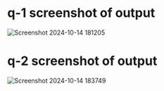 # q-1 screenshot of output
![Screenshot 2024-10-14 181205](https://github.com/user-attachments/assets/74eec9b4-56e5-4d25-81af-f89f6005b823)

# q-2 screenshot of output
![Screenshot 2024-10-14 183749](https://github.com/user-attachments/assets/c67e7a62-4575-4973-89be-a5d134a65338)
